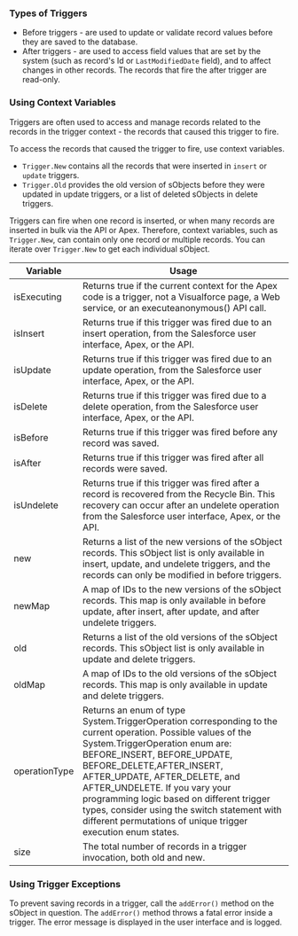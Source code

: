 ### Types of Triggers

* Before triggers - are used to update or validate record values before they are saved to the database.
* After triggers - are used to access field values that are set by the system (such as record's Id or `LastModifiedDate` field), and to affect changes in other records.  The records that fire the after trigger are read-only.

### Using Context Variables
Triggers are often used to access and manage records related to the records in the trigger context - the records that caused this trigger to fire.

To access the records that caused the trigger to fire, use context variables. 
* `Trigger.New` contains all the records that were inserted in `insert` or `update` triggers. 
* `Trigger.Old` provides the old version of sObjects before they were updated in update triggers, or a list of deleted sObjects in delete triggers. 

Triggers can fire when one record is inserted, or when many records are inserted in bulk via the API or Apex. Therefore, context variables, such as `Trigger.New`, can contain only one record or multiple records. You can iterate over `Trigger.New` to get each individual sObject.

| Variable | Usage |
| --- | --- |
| isExecuting | Returns true if the current context for the Apex code is a trigger, not a Visualforce page, a Web service, or an executeanonymous() API call. |
| isInsert | Returns true if this trigger was fired due to an insert operation, from the Salesforce user interface, Apex, or the API. |
| isUpdate | Returns true if this trigger was fired due to an update operation, from the Salesforce user interface, Apex, or the API. |
| isDelete | Returns true if this trigger was fired due to a delete operation, from the Salesforce user interface, Apex, or the API. | 
| isBefore | Returns true if this trigger was fired before any record was saved. |
| isAfter | Returns true if this trigger was fired after all records were saved. |
| isUndelete | Returns true if this trigger was fired after a record is recovered from the Recycle Bin. This recovery can occur after an undelete operation from the Salesforce user interface, Apex, or the API. |
| new | Returns a list of the new versions of the sObject records.  This sObject list is only available in insert, update, and undelete triggers, and the records can only be modified in before triggers. |
| newMap | A map of IDs to the new versions of the sObject records.  This map is only available in before update, after insert, after update, and after undelete triggers. |
| old | Returns a list of the old versions of the sObject records.  This sObject list is only available in update and delete triggers. |
| oldMap | A map of IDs to the old versions of the sObject records.  This map is only available in update and delete triggers. |
| operationType | Returns an enum of type System.TriggerOperation corresponding to the current operation.  Possible values of the System.TriggerOperation enum are: BEFORE_INSERT, BEFORE_UPDATE, BEFORE_DELETE,AFTER_INSERT, AFTER_UPDATE, AFTER_DELETE, and AFTER_UNDELETE. If you vary your programming logic based on different trigger types, consider using the switch statement with different permutations of unique trigger execution enum states. |
| size | The total number of records in a trigger invocation, both old and new. |

### Using Trigger Exceptions
To prevent saving records in a trigger, call the `addError()` method on the sObject in question.  The `addError()` method throws a fatal error inside a trigger.  The error message is displayed in the user interface and is logged.
